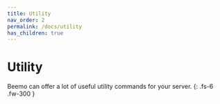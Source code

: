 ```yaml
---
title: Utility
nav_order: 2
permalink: /docs/utility
has_children: true
---
```


# Utility

Beemo can offer a lot of useful utility commands for your server.
{: .fs-6 .fw-300 }